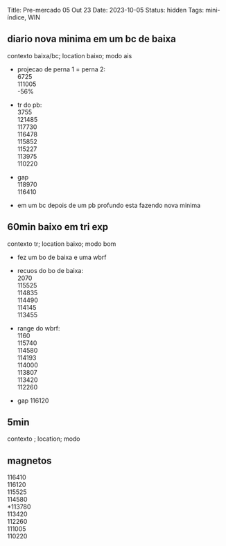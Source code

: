 Title: Pre-mercado 05 Out 23
Date: 2023-10-05
Status: hidden
Tags: mini-índice, WIN

## diario  nova minima em um bc de baixa  
contexto baixa/bc; location baixo; modo ais  

* projecao de perna 1 = perna 2:  
6725  
111005  
-56%  

* tr do pb:  
3755  
121485  
117730  
116478  
115852  
115227  
113975  
110220  

* gap   
118970  
116410  

* em um bc depois de um pb profundo esta fazendo nova minima  



## 60min  baixo em tri exp  
contexto tr; location baixo; modo bom  

* fez um bo de baixa e uma wbrf

* recuos do bo de baixa:  
2070  
115525  
114835  
114490  
114145  
113455  

* range do wbrf:   
1160  
115740  
114580  
114193  
114000  
113807  
113420  
112260  

* gap 116120    


## 5min   
contexto ; location; modo  

## magnetos  
116410    
116120  
115525  
114580  
*113780  
113420  
112260  
111005  
110220  
